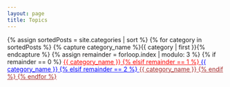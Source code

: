 ```yaml
---
layout: page
title: Topics
---
```



<div id="archives">
{% assign sortedPosts = site.categories | sort %}
{% for category in sortedPosts %}
    {% capture category_name %}{{ category | first }}{% endcapture %}
    {% assign remainder = forloop.index | modulo: 3 %}
    {% if remainder == 0 %}
    <a href="{{ site.baseurl }}/category/{{category_name| slugify}}" style="color:red" class="category-head1">{{ category_name }}
    {% elsif remainder == 1 %}
    <a href="{{ site.baseurl }}/category/{{category_name| slugify}}" style="color:blue" class="category-head2">{{ category_name }}
    {% elsif remainder == 2 %}
    <a href="{{ site.baseurl }}/category/{{category_name| slugify}}" style="color:brown" class="category-head3">{{ category_name }}
    {% endif %}
{% endfor %}
